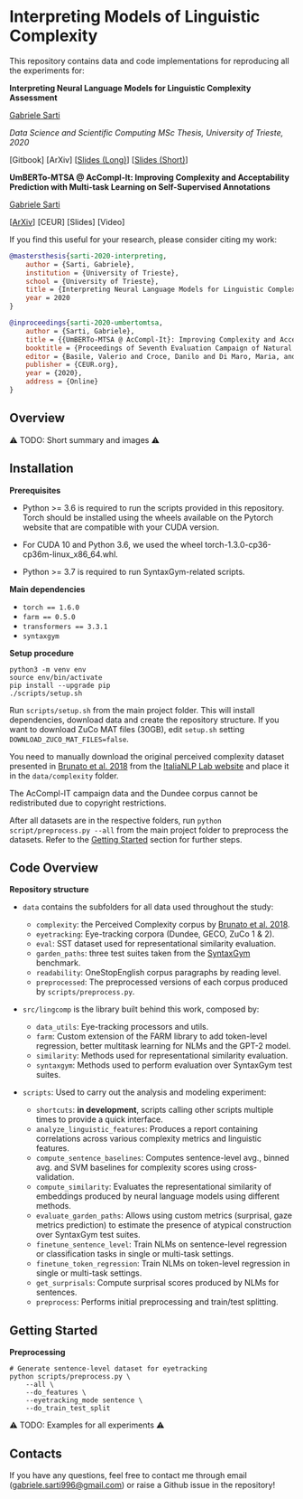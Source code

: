 # Interpreting Models of Linguistic Complexity

This repository contains data and code implementations for reproducing all the experiments for:

**Interpreting Neural Language Models for Linguistic Complexity Assessment**

[Gabriele Sarti](https://gsarti.com)

*Data Science and Scientific Computing MSc Thesis, University of Trieste, 2020*

[Gitbook] [ArXiv] [[Slides (Long)](https://drive.google.com/file/d/1mb_Wlzrvog5-eds6hcSrm7gHSj9PO6qw/view?usp=sharing)] [[Slides (Short)](https://drive.google.com/file/d/1j2zCavx4EzomRIoTwmtvvmGbWizKmHEA/view?usp=sharing)]


**UmBERTo-MTSA @ AcCompl-It: Improving Complexity and Acceptability Prediction with Multi-task Learning on Self-Supervised Annotations**

[Gabriele Sarti](https://gsarti.com)

[[ArXiv](https://arxiv.org/abs/2011.05197)] [CEUR] [Slides] [Video]

If you find this useful for your research, please consider citing my work:

```bibtex
@mastersthesis{sarti-2020-interpreting,
    author = {Sarti, Gabriele},
    institution = {University of Trieste},
    school = {University of Trieste},
    title = {Interpreting Neural Language Models for Linguistic Complexity Assessment},
    year = 2020
}

@inproceedings{sarti-2020-umbertomtsa,
    author = {Sarti, Gabriele},
    title = {{UmBERTo-MTSA @ AcCompl-It}: Improving Complexity and Acceptability Prediction with Multi-task Learning on Self-Supervised Annotations},
    booktitle = {Proceedings of Seventh Evaluation Campaign of Natural Language Processing and Speech Tools for Italian. Final Workshop (EVALITA 2020)},
    editor = {Basile, Valerio and Croce, Danilo and Di Maro, Maria, and Passaro, Lucia C.},
    publisher = {CEUR.org},
    year = {2020},
    address = {Online}
}
```

## Overview

⚠️ TODO: Short summary and images ⚠️

## Installation

**Prerequisites**

- Python >= 3.6 is required to run the scripts provided in this repository. Torch should be installed using the wheels available on the Pytorch website that are compatible with your CUDA version.

- For CUDA 10 and Python 3.6, we used the wheel torch-1.3.0-cp36-cp36m-linux_x86_64.whl.

- Python >= 3.7 is required to run SyntaxGym-related scripts.

**Main dependencies**

- `torch == 1.6.0`
- `farm == 0.5.0`
- `transformers == 3.3.1`
- `syntaxgym`

**Setup procedure**

```shell
python3 -m venv env
source env/bin/activate
pip install --upgrade pip
./scripts/setup.sh
```

Run `scripts/setup.sh` from the main project folder. This will install dependencies, download data and create the repository structure. If you want to download ZuCo MAT files (30GB), edit `setup.sh` setting `DOWNLOAD_ZUCO_MAT_FILES=false`.

You need to manually download the original perceived complexity dataset presented in [Brunato et al. 2018](https://www.aclweb.org/anthology/D18-1289/) from the [ItaliaNLP Lab website](http://www.italianlp.it/resources/corpus-of-sentences-rated-with-human-complexity-judgments/download-english-sentences/) and place it in the `data/complexity` folder.

The AcCompl-IT campaign data and the Dundee corpus cannot be redistributed due to copyright restrictions.

After all datasets are in the respective folders, run `python script/preprocess.py --all` from the main project folder to preprocess the datasets. Refer to the [Getting Started](#getting-started) section for further steps.

## Code Overview

**Repository structure**

- `data` contains the subfolders for all data used throughout the study:

    - `complexity`: the Perceived Complexity corpus by [Brunato et al. 2018](https://www.aclweb.org/anthology/D18-1289/).
    - `eyetracking`: Eye-tracking corpora (Dundee, GECO, ZuCo 1 & 2).
    - `eval`: SST dataset used for representational similarity evaluation.
    - `garden_paths`: three test suites taken from the [SyntaxGym](syntaxgym.org/) benchmark.
    - `readability`: OneStopEnglish corpus paragraphs by reading level.
    - `preprocessed`: The preprocessed versions of each corpus produced by `scripts/preprocess.py`.

- `src/lingcomp` is the library built behind this work, composed by:
  - `data_utils`: Eye-tracking processors and utils.
  - `farm`: Custom extension of the FARM library to add token-level regression, better multitask learning for NLMs and the GPT-2 model.
  - `similarity`: Methods used for representational similarity evaluation.
  - `syntaxgym`: Methods used to perform evaluation over SyntaxGym test suites.

- `scripts`: Used to carry out the analysis and modeling experiment:
  - `shortcuts`: **in development**, scripts calling other scripts multiple times to provide a quick interface.
  - `analyze_linguistic_features`: Produces a report containing correlations across various complexity metrics and linguistic features.
  - `compute_sentence_baselines`: Computes sentence-level avg., binned avg. and SVM baselines for complexity scores using cross-validation.
  - `compute_similarity`: Evaluates the representational similarity of embeddings produced by neural language models using different methods.
  - `evaluate_garden_paths`: Allows using custom metrics (surprisal, gaze metrics prediction) to estimate the presence of atypical construction over SyntaxGym test suites.
  - `finetune_sentence_level`: Train NLMs on sentence-level regression or classification tasks in single or multi-task settings.
  - `finetune_token_regression`: Train NLMs on token-level regression in single or multi-task settings.
  - `get_surprisals`: Compute surprisal scores produced by NLMs for sentences.
  - `preprocess`: Performs initial preprocessing and train/test splitting.

## Getting Started

**Preprocessing**

```shell
# Generate sentence-level dataset for eyetracking
python scripts/preprocess.py \
    --all \
    --do_features \
    --eyetracking_mode sentence \
    --do_train_test_split
```

⚠️ TODO: Examples for all experiments ⚠️

## Contacts

If you have any questions, feel free to contact me through email ([gabriele.sarti996@gmail.com](mailto:gabriele.sarti996@gmail.com)) or raise a Github issue in the repository!